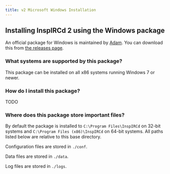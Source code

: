 ```yaml
---
title: v2 Microsoft Windows Installation
---
```


## Installing InspIRCd 2 using the Windows package

An official package for Windows is maintained by [Adam](https://github.com/Adam-). You can download this from [the releases page](https://github.com/inspircd/inspircd/releases/latest).

### What systems are supported by this package?

This package can be installed on all x86 systems running Windows 7 or newer.

### How do I install this package?

TODO

### Where does this package store important files?

By default the package is installed to `C:\Program Files\InspIRCd` on 32-bit systems and `C:\Program Files (x86)\InspIRCd` on 64-bit systems. All paths listed below are relative to this base directory.

Configuration files are stored in `./conf`.

Data files are stored in `./data`.

Log files are stored in `./logs`.
